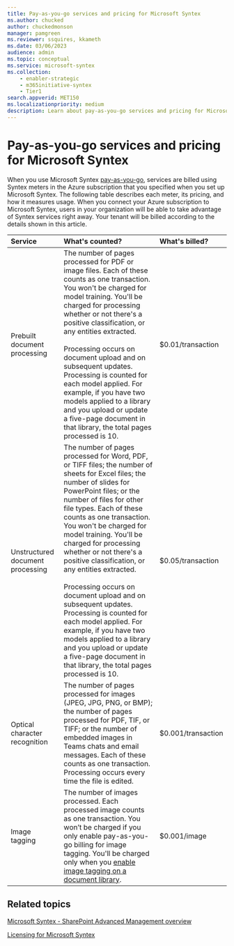 ```yaml
---
title: Pay-as-you-go services and pricing for Microsoft Syntex
ms.author: chucked
author: chuckedmonson
manager: pamgreen
ms.reviewer: ssquires, kkameth
ms.date: 03/06/2023
audience: admin
ms.topic: conceptual
ms.service: microsoft-syntex
ms.collection: 
    - enabler-strategic
    - m365initiative-syntex
    - Tier1
search.appverid: MET150
ms.localizationpriority: medium
description: Learn about pay-as-you-go services and pricing for Microsoft Syntex.
---
```


# Pay-as-you-go services and pricing for Microsoft Syntex

When you use Microsoft Syntex [pay-as-you-go](syntex-azure-billing.md), services are billed using Syntex meters in the Azure subscription that you specified when you set up Microsoft Syntex. The following table describes each meter, its pricing, and how it measures usage. When you connect your Azure subscription to Microsoft Syntex, users in your organization will be able to take advantage of Syntex services right away. Your tenant will be billed according to the details shown in this article.

|Service|What's counted?|What's billed?|
|:----|:--------------|:-------------|
|Prebuilt document processing|The number of pages processed for PDF or image files. Each of these counts as one transaction. You won't be charged for model training. You'll be charged for processing whether or not there's a positive classification, or any entities extracted.<br><br>Processing occurs on document upload and on subsequent updates. Processing is counted for each model applied. For example, if you have two models applied to a library and you upload or update a five-page document in that library, the total pages processed is 10.|$0.01/transaction|
|Unstructured document processing|The number of pages processed for Word, PDF, or TIFF files; the number of sheets for Excel files; the number of slides for PowerPoint files; or the number of files for other file types. Each of these counts as one transaction. You won't be charged for model training. You'll be charged for processing whether or not there's a positive classification, or any entities extracted.<br><br>Processing occurs on document upload and on subsequent updates. Processing is counted for each model applied. For example, if you have two models applied to a library and you upload or update a five-page document in that library, the total pages processed is 10.|$0.05/transaction|
|Optical character recognition   |The number of pages processed for images (JPEG, JPG, PNG, or BMP); the number of pages processed for PDF, TIF, or TIFF; or the number of embedded images in Teams chats and email messages. Each of these counts as one transaction. Processing occurs every time the file is edited. |$0.001/transaction|
|Image tagging |The number of images processed. Each processed image counts as one transaction. You won’t be charged if you only enable pay-as-you-go billing for image tagging. You'll be charged only when you [enable image tagging on a document library](image-tagging.md). |$0.001/image |

## Related topics

[Microsoft Syntex - SharePoint Advanced Management overview](/sharepoint/advanced-management)

[Licensing for Microsoft Syntex](syntex-licensing.md)
